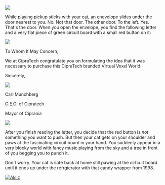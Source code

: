 ![](http://saphrym.com/images/cipratech/CipraTechBanner.jpg)

While playing pickup sticks with your cat, an enevelope slides under the door nearest to you. No. Not that door. The other door. To the left. Yes. That's the door. When you open the envelope, you find the following letter and a very flat piece of green circuit board with a small red button on it:

![](http://saphrym.com/images/cipratech/letterhead.jpg)

To Whom It May Concern,

We at CipraTech congratulate you on formulating the idea that it was necessary to purchase this CipraTech branded Virtual Voxel World.

Sincerely,

![](http://saphrym.com/images/cipratech/CarlMunchbergSig.png)

Carl Munchberg

C.E.O. of Cipratech

Mayor of Ciprania

![](http://saphrym.com/images/cipratech/Line.png)

After you finish reading the letter, you decide that the red button is _not_ something you want to push. But then your cat gets on your shoulder and paws at the fascinating circuit board in your hand. You suddenly appear in a very blocky world with fancy music playing from the sky and a tree in front of you begging you to punch it.

Don't worry. Your cat is safe back at home still pawing at the cirtcuit board until it ends up under the refrgierator with that candy wrapper from 1998.

[![Akliz](http://saphrym.com/images/cipratech/akliz.png)](http://saph.link/akliz)
